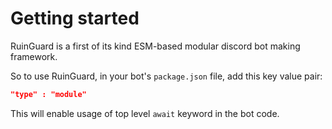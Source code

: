 # Getting started

RuinGuard is a first of its kind ESM-based modular discord bot making framework.

So to use RuinGuard, in your bot's `package.json` file, add this key value pair:

```json
"type" : "module"
```

This will enable usage of top level `await` keyword in the bot code. 

